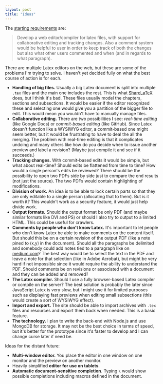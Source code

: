 ```yaml
---
layout: post
title: "Ideas"
---
```


The [starting requirements][1] are:

> Develop a web editor/compiler for latex files, with support for collaborative editing and tracking changes. Also a comment system would be helpful to user in order to keep track of both the changes but also what other users commented and when (and in regards to what paragraph).

There are multiple Latex editors on the web, but these are some of the problems I'm trying to solve. I haven't yet
decided fully on what the best course of action is for each.

* **Handling of big files.** Usually a big Latex document is split into multiple `.tex` files and the main one includes the rest. This is what [ShareLaTeX][2] does, but I think it's bad. These files usually model the chapters, sections and subsections. It would be easier if the editor recognized these and selecting one would give you a partition of the bigger file to edit. This would mean you wouldn't have to manually manage files.
* **Collaborative editing.** There are two possibilities I see: *real-time editing* (like Google Docs) or *commit-based editing* (like GitHub). Since Latex doesn't function like a WYSIWYG editor, a commit-based one might seem better, but it would be frustrating to have to deal the all the merging. The problem with real-time editing is that it complicates undoing and many others like how do you decide when to issue another preview and label a revision? (Maybe just compile it and see if it succeeds.)
* **Tracking changes.** With commit-based edits it would be simple, but what about real-time? Should edits be flattened from time to time? How would a single person's edits be reviewed? There should be the possibility to open two PDFs side by side just to compare the end results (not just the source). The two PDFs would contain highlighting of modifications.
* **Division of work.** An idea is to be able to lock certain parts so that they are only editable to a single person (allocating that to them). But is it worth it? This wouldn't work as a security feature, it would just help divide work.
* **Output formats.** Should the output format be only PDF (and maybe similar formats like DVI and PS) or should I also try to output to a limited HTML. This could be useful for crawlers.
* **Comments by people who don't know Latex.** It's important to let people who don't know Latex be able to make comments on the content itself. But should this be on a certain revision of the output PDF (like a note pined to (x,y) in the document). Should all the paragraphs be delimited and somebody could add notes tied to a paragraph like on [medium.com][3]? The best way would be to select the text in the PDF and leave a note for that selection (like in Adobe Acrobat), but might be very hard if not impossible since it would require the ability to understand the PDF. Should comments be on revisions or associated with a document and they can be added and removed?
* **The Latex compiler.** Should I use a fully browser-based Latex compiler or compile on the server? The best solution is probably the later since JavaScript Latex is very slow, but I might use it for limited purposes such as displaying fast previews when editing small subsections (this would create a sort of WYSIWYG effect).
* **Import and export.** The site should be able to import archives with `.tex` files and resources and export them back when needed. This is a basic feature.
* **The technology.** I plan to write the back-end with Node.js and use MongoDB for storage. It may not be the best choice in terms of speed, but it's better for the prototype since it's faster to develop and I can change curse later if need be.

Ideas for the distant future:
* **Multi-window editor.** You place the editor in one window on one monitor and the preview on another monitor.
* Heavily simplified **editor for use on tablets**.
* **Automatic document-sensitive completion.** Typing `\` would show possible completions including macros defined in the document.

[1]: http://ideasource.blankdots.com/2013/09/online-latex-editor/
[2]: https://www.sharelatex.com
[3]: https://medium.com/

